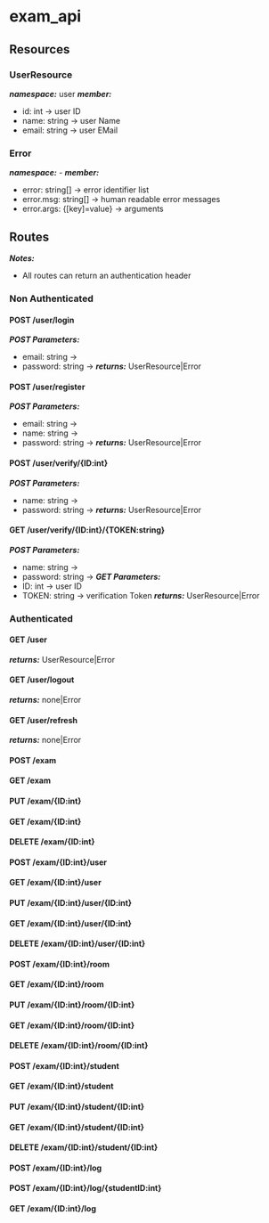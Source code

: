 # exam_api
## Resources
### UserResource

***namespace:*** user
***member:***
* id: int -> user ID
* name: string -> user Name
* email: string -> user EMail

### Error
***namespace:*** -
***member:***
* error: string[] -> error identifier list
* error.msg: string[] -> human readable error messages
* error.args: {[key]=value} -> arguments

## Routes
***Notes:***
* All routes can return an authentication header

### Non Authenticated
#### POST /user/login
***POST Parameters:***
* email: string ->
* password: string ->
***returns:***
UserResource|Error

#### POST /user/register
***POST Parameters:***
* email: string ->
* name: string ->
* password: string ->
***returns:***
UserResource|Error


#### POST /user/verify/{ID:int}
***POST Parameters:***
* name: string ->
* password: string ->
***returns:***
UserResource|Error

#### GET  /user/verify/{ID:int}/{TOKEN:string}
***POST Parameters:***
* name: string ->
* password: string ->
***GET Parameters:***
* ID: int -> user ID
* TOKEN: string -> verification Token
***returns:***
UserResource|Error

### Authenticated
#### GET /user
***returns:***
UserResource|Error
#### GET /user/logout
***returns:***
none|Error
#### GET /user/refresh
***returns:***
none|Error

#### POST /exam
#### GET  /exam
#### PUT  /exam/{ID:int}
#### GET  /exam/{ID:int}
#### DELETE /exam/{ID:int}

#### POST /exam/{ID:int}/user
#### GET  /exam/{ID:int}/user
#### PUT  /exam/{ID:int}/user/{ID:int}
#### GET  /exam/{ID:int}/user/{ID:int}
#### DELETE /exam/{ID:int}/user/{ID:int}

#### POST /exam/{ID:int}/room
#### GET  /exam/{ID:int}/room
#### PUT  /exam/{ID:int}/room/{ID:int}
#### GET  /exam/{ID:int}/room/{ID:int}
#### DELETE /exam/{ID:int}/room/{ID:int}

#### POST /exam/{ID:int}/student
#### GET  /exam/{ID:int}/student
#### PUT  /exam/{ID:int}/student/{ID:int}
#### GET  /exam/{ID:int}/student/{ID:int}
#### DELETE /exam/{ID:int}/student/{ID:int}

#### POST /exam/{ID:int}/log
#### POST /exam/{ID:int}/log/{studentID:int}
#### GET  /exam/{ID:int}/log
